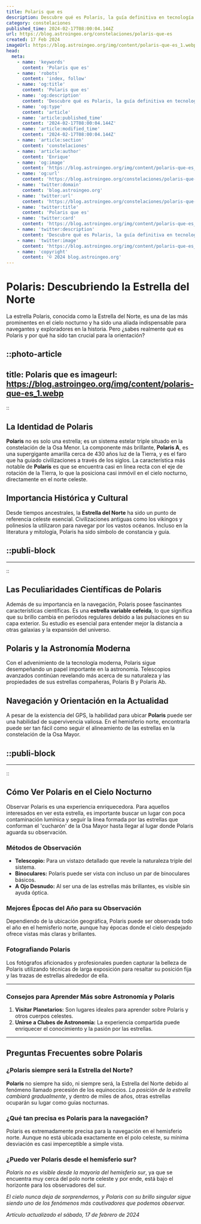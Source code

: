 ```yaml
---
title: Polaris que es
description: Descubre qué es Polaris, la guía definitiva en tecnología de localización y navegación avanzada. Mejora tu orientación con precisión estelar.
category: constelaciones
published_time: 2024-02-17T08:00:04.144Z
url: https://blog.astroingeo.org/constelaciones/polaris-que-es
created: 17 Feb 2024
imageUrl: https://blog.astroingeo.org/img/content/polaris-que-es_1.webp
head:
  meta:
    - name: 'keywords'
      content: 'Polaris que es'
    - name: 'robots'
      content: 'index, follow'
    - name: 'og:title'
      content: 'Polaris que es'
    - name: 'og:description'
      content: 'Descubre qué es Polaris, la guía definitiva en tecnología de localización y navegación avanzada. Mejora tu orientación con precisión estelar.'
    - name: 'og:type'
      content: 'article'
    - name: 'article:published_time'
      content: '2024-02-17T08:00:04.144Z'
    - name: 'article:modified_time'
      content: '2024-02-17T08:00:04.144Z'
    - name: 'article:section'
      content: 'constelaciones'
    - name: 'article:author'
      content: 'Enrique'
    - name: 'og:image'
      content: 'https://blog.astroingeo.org/img/content/polaris-que-es_1.webp'
    - name: 'og:url'
      content: 'https://blog.astroingeo.org/constelaciones/polaris-que-es'
    - name: 'twitter:domain'
      content: 'blog.astroingeo.org'
    - name: 'twitter:url'
      content: 'https://blog.astroingeo.org/constelaciones/polaris-que-es'
    - name: 'twitter:title'
      content: 'Polaris que es'
    - name: 'twitter:card'
      content: 'https://blog.astroingeo.org/img/content/polaris-que-es_1.webp'
    - name: 'twitter:description'
      content: 'Descubre qué es Polaris, la guía definitiva en tecnología de localización y navegación avanzada. Mejora tu orientación con precisión estelar.'
    - name: 'twitter:image'
      content: 'https://blog.astroingeo.org/img/content/polaris-que-es_1.webp'
    - name: 'copyright'
      content: '© 2024 blog.astroingeo.org'
---
```

# Polaris: Descubriendo la Estrella del Norte

La estrella Polaris, conocida como la Estrella del Norte, es una de las más prominentes en el cielo nocturno y ha sido una aliada indispensable para navegantes y exploradores en la historia. Pero ¿sabes realmente qué es Polaris y por qué ha sido tan crucial para la orientación?


::photo-article
---
title: Polaris que es
imageurl: https://blog.astroingeo.org/img/content/polaris-que-es_1.webp
---
::


## La Identidad de Polaris

**Polaris** no es solo una estrella; es un sistema estelar triple situado en la constelación de la Osa Menor. La componente más brillante, **Polaris A**, es una supergigante amarilla cerca de 430 años luz de la Tierra, y es el faro que ha guiado civilizaciones a través de los siglos. La característica más notable de **Polaris** es que se encuentra casi en línea recta con el eje de rotación de la Tierra, lo que la posiciona casi inmóvil en el cielo nocturno, directamente en el norte celeste.

## Importancia Histórica y Cultural

Desde tiempos ancestrales, la **Estrella del Norte** ha sido un punto de referencia celeste esencial. Civilizaciones antiguas como los vikingos y polinesios la utilizaron para navegar por los vastos océanos. Incluso en la literatura y mitología, Polaris ha sido símbolo de constancia y guía.


  ::publi-block
  ---
  ---
  ::
  
  
## Las Peculiaridades Científicas de Polaris

Además de su importancia en la navegación, Polaris posee fascinantes características científicas. Es una **estrella variable cefeida**, lo que significa que su brillo cambia en períodos regulares debido a las pulsaciones en su capa exterior. Su estudio es esencial para entender mejor la distancia a otras galaxias y la expansión del universo.

## Polaris y la Astronomía Moderna

Con el advenimiento de la tecnología moderna, Polaris sigue desempeñando un papel importante en la astronomía. Telescopios avanzados continúan revelando más acerca de su naturaleza y las propiedades de sus estrellas compañeras, Polaris B y Polaris Ab.

## Navegación y Orientación en la Actualidad

A pesar de la existencia del GPS, la habilidad para ubicar **Polaris** puede ser una habilidad de supervivencia valiosa. En el hemisferio norte, encontrarla puede ser tan fácil como seguir el alineamiento de las estrellas en la constelación de la Osa Mayor.


  ::publi-block
  ---
  ---
  ::
  
  
## Cómo Ver Polaris en el Cielo Nocturno

Observar Polaris es una experiencia enriquecedora. Para aquellos interesados en ver esta estrella, es importante buscar un lugar con poca contaminación lumínica y seguir la línea formada por las estrellas que conforman el 'cucharón' de la Osa Mayor hasta llegar al lugar donde Polaris aguarda su observación.

### Métodos de Observación

- **Telescopio:** Para un vistazo detallado que revele la naturaleza triple del sistema.
- **Binoculares:** Polaris puede ser vista con incluso un par de binoculares básicos.
- **A Ojo Desnudo:** Al ser una de las estrellas más brillantes, es visible sin ayuda óptica.

### Mejores Épocas del Año para su Observación

Dependiendo de la ubicación geográfica, Polaris puede ser observada todo el año en el hemisferio norte, aunque hay épocas donde el cielo despejado ofrece vistas más claras y brillantes.

### Fotografiando Polaris

Los fotógrafos aficionados y profesionales pueden capturar la belleza de Polaris utilizando técnicas de larga exposición para resaltar su posición fija y las trazas de estrellas alrededor de ella.

---

### Consejos para Aprender Más sobre Astronomía y Polaris

1. **Visitar Planetarios:** Son lugares ideales para aprender sobre Polaris y otros cuerpos celestes.
2. **Unirse a Clubes de Astronomía:** La experiencia compartida puede enriquecer el conocimiento y la pasión por las estrellas.

---

## Preguntas Frecuentes sobre Polaris

### ¿Polaris siempre será la Estrella del Norte?

**Polaris** no siempre ha sido, ni siempre será, la Estrella del Norte debido al fenómeno llamado precesión de los equinoccios. *La posición de la estrella cambiará gradualmente*, y dentro de miles de años, otras estrellas ocuparán su lugar como guías nocturnas.

### ¿Qué tan precisa es Polaris para la navegación?

Polaris es extremadamente precisa para la navegación en el hemisferio norte. Aunque no está ubicada exactamente en el polo celeste, su mínima desviación es casi imperceptible a simple vista.

### ¿Puedo ver Polaris desde el hemisferio sur?

*Polaris no es visible desde la mayoría del hemisferio sur*, ya que se encuentra muy cerca del polo norte celeste y por ende, está bajo el horizonte para los observadores del sur.

*El cielo nunca deja de sorprendernos, y Polaris con su brillo singular sigue siendo uno de los fenómenos más cautivadores que podemos observar.*

_Artículo actualizado el sábado, 17 de febrero de 2024_